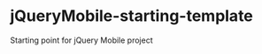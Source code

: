 jQueryMobile-starting-template
==============================

Starting point for jQuery Mobile project